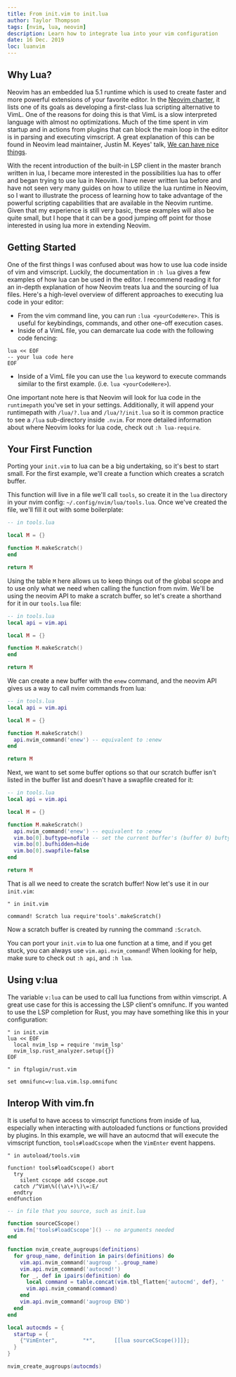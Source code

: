 ```yaml
---
title: From init.vim to init.lua
author: Taylor Thompson
tags: [nvim, lua, neovim]
description: Learn how to integrate lua into your vim configuration
date: 16 Dec. 2019
loc: luanvim
---
```


## Why Lua?

Neovim has an embedded lua 5.1 runtime which is used to create faster and more powerful extensions of your favorite editor. In the [Neovim charter](https://neovim.io/charter/), it lists one of its goals as developing a first-class lua scripting alternative to VimL. One of the reasons for doing this is that VimL is a slow interpreted language with almost no optimizations. Much of the time spent in vim startup and in actions from plugins that can block the main loop in the editor is in parsing and executing vimscript. A great explanation of this can be found in Neovim lead maintainer, Justin M. Keyes' talk, [We can have nice things](https://www.youtube.com/watch?v=Bt-vmPC_-Ho).

With the recent introduction of the built-in LSP client in the master branch written in lua, I became more interested in the possibilities lua has to offer and began trying to use lua in Neovim. I have never written lua before and have not seen very many guides on how to utilize the lua runtime in Neovim, so I want to illustrate the process of learning how to take advantage of the powerful scripting capabilities that are available in the Neovim runtime. Given that my experience is still very basic, these examples will also be quite small, but I hope that it can be a good jumping off point for those interested in using lua more in extending Neovim.

## Getting Started

One of the first things I was confused about was how to use lua code inside of vim and vimscript. Luckily, the documentation in `:h lua` gives a few examples of how lua can be used in the editor. I recommend reading it for an in-depth explanation of how Neovim treats lua and the sourcing of lua files. Here's a high-level overview of different approaches to executing lua code in your editor:

* From the vim command line, you can run `:lua <yourCodeHere>`. This is useful for keybindings, commands, and other one-off execution cases.
* Inside of a VimL file, you can demarcate lua code with the following code fencing:


```viml
lua << EOF
-- your lua code here
EOF
```

* Inside of a VimL file you can use the `lua` keyword to execute commands similar to the first example. (i.e. `lua <yourCodeHere>`).

One important note here is that Neovim will look for lua code in the `runtimepath` you've set in your settings. Additionally, it will append your runtimepath with `/lua/?.lua` and `/lua/?/init.lua` so it is common practice to see a `/lua` sub-directory inside `.nvim`. For more detailed information about where Neovim looks for lua code, check out `:h lua-require`.

## Your First Function

Porting your `init.vim` to lua can be a big undertaking, so it's best to start small. For the first example, we'll create a function which creates a scratch buffer.

This function will live in a file we'll call `tools`, so create it in the `lua` directory in your nvim config: `~/.config/nvim/lua/tools.lua`. Once we've created the file, we'll fill it out with some boilerplate:

```lua
-- in tools.lua

local M = {}

function M.makeScratch()
end

return M
```

Using the table `M` here allows us to keep things out of the global scope and to use only what we need when calling the function from nvim. We'll be using the neovim API to make a scratch buffer, so let's create a shorthand for it in our `tools.lua` file:

```lua
-- in tools.lua
local api = vim.api

local M = {}

function M.makeScratch()
end

return M
```

We can create a new buffer with the `enew` command, and the neovim API gives us a way to call nvim commands from lua:

```lua
-- in tools.lua
local api = vim.api

local M = {}

function M.makeScratch()
  api.nvim_command('enew') -- equivalent to :enew
end

return M
```

Next, we want to set some buffer options so that our scratch buffer isn't listed in the buffer list and doesn't have a swapfile created for it:

```lua
-- in tools.lua
local api = vim.api

local M = {}

function M.makeScratch()
  api.nvim_command('enew') -- equivalent to :enew
  vim.bo[0].buftype=nofile -- set the current buffer's (buffer 0) buftype to nofile
  vim.bo[0].bufhidden=hide
  vim.bo[0].swapfile=false
end

return M
```

That is all we need to create the scratch buffer! Now let's use it in our `init.vim`:

```viml
" in init.vim

command! Scratch lua require'tools'.makeScratch()
```

Now a scratch buffer is created by running the command `:Scratch`.

You can port your `init.vim` to lua one function at a time, and if you get stuck, you can always use `vim.api.nvim_command`! When looking for help, make sure to check out `:h api`, and `:h lua`.

## Using v:lua

The variable `v:lua` can be used to call lua functions from within vimscript. A great use case for this is accessing the LSP client's omnifunc. If you wanted to use the LSP completion for Rust, you may have something like this in your configuration:

```viml
" in init.vim
lua << EOF
  local nvim_lsp = require 'nvim_lsp'
  nvim_lsp.rust_analyzer.setup({})
EOF
```

```viml
" in ftplugin/rust.vim

set omnifunc=v:lua.vim.lsp.omnifunc
```

## Interop With vim.fn

It is useful to have access to vimscript functions from inside of lua, especially when interacting with autoloaded functions or functions provided by plugins. In this example, we will have an autocmd that will execute the vimscript function, `tools#loadCscope` when the `VimEnter` event happens.

```viml
" in autoload/tools.vim

function! tools#loadCscope() abort
  try
    silent cscope add cscope.out
  catch /^Vim\%((\a\+)\)\=:E/
  endtry
endfunction
```

```lua
-- in file that you source, such as init.lua

function sourceCScope()
  vim.fn['tools#loadCscope']() -- no arguments needed
end

function nvim_create_augroups(definitions)
  for group_name, definition in pairs(definitions) do
    vim.api.nvim_command('augroup '..group_name)
    vim.api.nvim_command('autocmd!')
    for _, def in ipairs(definition) do
      local command = table.concat(vim.tbl_flatten{'autocmd', def}, ' ')
      vim.api.nvim_command(command)
    end
    vim.api.nvim_command('augroup END')
  end
end

local autocmds = {
  startup = {
    {"VimEnter",        "*",      [[lua sourceCScope()]]};
  }
}

nvim_create_augroups(autocmds)
```
